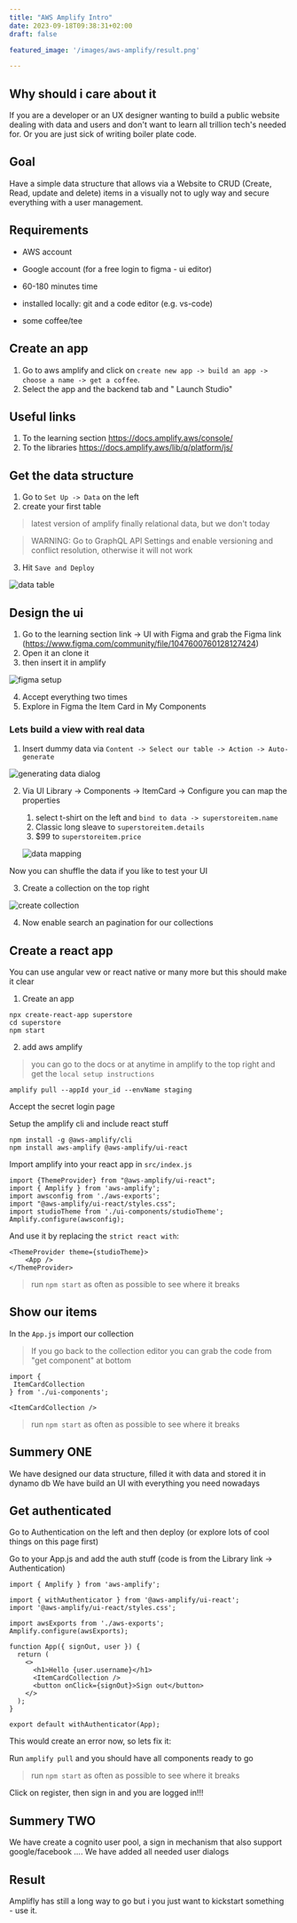 ```yaml
---
title: "AWS Amplify Intro"
date: 2023-09-18T09:38:31+02:00
draft: false

featured_image: '/images/aws-amplify/result.png'

---
```


## Why should i care about it

If you are a developer or an UX designer wanting to build a public website dealing with data and users and don't want to learn all trillion tech's needed for. Or you are just sick of writing boiler plate code.

## Goal

Have a simple data structure that allows via a Website to CRUD (Create, Read, update and delete) items in a visually not to ugly way and secure everything with a user management.

## Requirements

- AWS account
- Google account (for a free login to figma - ui editor)
- 60-180 minutes time

- installed locally: git and a code editor (e.g. vs-code)
- some coffee/tee


## Create an app

1. Go to aws amplify and click on `create new app -> build an app -> choose a name -> get a coffee`.
2. Select the app and the backend tab and " Launch Studio"

## Useful links

1. To the learning section https://docs.amplify.aws/console/
2. To the libraries https://docs.amplify.aws/lib/q/platform/js/

## Get the data structure

1. Go to `Set Up -> Data` on the left
2. create your first table
> latest version of amplify finally relational data, but we don't today

> WARNING: Go to GraphQL API Settings and enable versioning and conflict resolution, otherwise it will not work



3. Hit `Save and Deploy`

![data table](/images/aws-amplify/data.png)

## Design the ui

1. Go to the learning section link -> UI with Figma and grab the Figma link (https://www.figma.com/community/file/1047600760128127424)
2. Open it an clone it
3. then insert it in amplify

![figma setup](/images/aws-amplify/figma_setup.png)

4. Accept everything two times
5. Explore in Figma the Item Card in My Components

### Lets build a view with real data

1. Insert dummy data via `Content -> Select our table -> Action -> Auto-generate`

![generating data dialog](/images/aws-amplify/data_generator.png)

2. Via  UI Library -> Components -> ItemCard -> Configure you can map the properties
    1. select t-shirt on the left and `bind to data -> superstoreitem.name`
    2. Classic long sleave to `superstoreitem.details`
    3. $99 to `superstoreitem.price`

    ![data mapping](/images/aws-amplify/data_mapping1.png)

Now you can shuffle the data if you like to test your UI

3. Create a collection on the top right

![create collection](/images/aws-amplify/collection.png)

4. Now enable search an pagination for our collections

## Create a react app

You can use angular vew or react native or many more but this should make it clear

1. Create an app

```
npx create-react-app superstore
cd superstore
npm start
```

2. add aws amplify

> you can go to the docs or at anytime in amplify to the top right and get the `local setup instructions`

`amplify pull --appId your_id --envName staging`

Accept the secret login page


Setup the amplify cli and include react stuff
```
npm install -g @aws-amplify/cli
npm install aws-amplify @aws-amplify/ui-react
```

Import amplify into your react app in `src/index.js`

```
import {ThemeProvider} from "@aws-amplify/ui-react";
import { Amplify } from 'aws-amplify';
import awsconfig from './aws-exports';
import "@aws-amplify/ui-react/styles.css";
import studioTheme from './ui-components/studioTheme';
Amplify.configure(awsconfig);
```

And use it by replacing the `strict react with`:

```
<ThemeProvider theme={studioTheme}>
    <App />
</ThemeProvider>
```

> run `npm start` as often as possible to see where it breaks

## Show our items

In the `App.js` import our collection

> If you go back to the collection editor you can grab the code from "get component" at bottom

```
import {
 ItemCardCollection
} from './ui-components';
```

```
<ItemCardCollection />
```

> run `npm start` as often as possible to see where it breaks

## Summery ONE

We have designed our data structure, filled it with data and stored it in dynamo db
We have build an UI with everything you need nowadays


## Get authenticated

Go to Authentication on the left and then deploy (or explore lots of cool things on this page first)

Go to your App.js and add the auth stuff (code is from the Library link -> Authentication)

```
import { Amplify } from 'aws-amplify';

import { withAuthenticator } from '@aws-amplify/ui-react';
import '@aws-amplify/ui-react/styles.css';

import awsExports from './aws-exports';
Amplify.configure(awsExports);

function App({ signOut, user }) {
  return (
    <>
      <h1>Hello {user.username}</h1>
      <ItemCardCollection />
      <button onClick={signOut}>Sign out</button>
    </>
  );
}

export default withAuthenticator(App);
```

This would create an error now, so lets fix it:

Run `amplify pull` and you should have all components ready to go

> run `npm start` as often as possible to see where it breaks

Click on register, then sign in and you are logged in!!!

## Summery TWO

We have create a cognito user pool, a sign in mechanism that also support google/facebook ....
We have added all needed user dialogs


## Result

Amplifly has still a long way to go but i you just want to kickstart something - use it.
